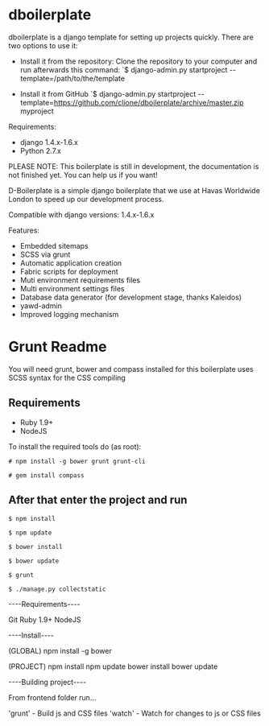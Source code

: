 dboilerplate
============

dboilerplate is a django template for setting up projects quickly. There are two options to use it:

* Install it from the repository:
Clone the repository to your computer and run afterwards this command:
`$ django-admin.py startproject --template=/path/to/the/template

* Install it from GitHub
`$ django-admin.py startproject --template=https://github.com/clione/dboilerplate/archive/master.zip myproject

Requirements:
- django 1.4.x-1.6.x
- Python 2.7.x

PLEASE NOTE: This boilerplate is still in development, the documentation
is not finished yet. You can help us if you want!

D-Boilerplate is a simple django boilerplate that we use at Havas Worldwide London to speed up our development process.

Compatible with django versions: 1.4.x-1.6.x

Features:

- Embedded sitemaps
- SCSS via grunt
- Automatic application creation
- Fabric scripts for deployment
- Muti environment requirements files
- Multi environment settings files
- Database data generator (for development stage, thanks Kaleidos)
- yawd-admin
- Improved logging mechanism


Grunt Readme
============

You will need grunt, bower and compass installed for this boilerplate uses SCSS syntax for the CSS compiling

Requirements
------------

- Ruby 1.9+
- NodeJS

To install the required tools do (as root):

`# npm install -g bower grunt grunt-cli`

`# gem install compass`

After that enter the project and run
------------------------------------

`$ npm install`

`$ npm update`

`$ bower install`

`$ bower update`

`$ grunt`

`$ ./manage.py collectstatic`


----Requirements----

Git Ruby 1.9+ NodeJS


----Install----

(GLOBAL)
npm install -g bower

(PROJECT)
npm install
npm update
bower install
bower update

----Building project----

From frontend folder run...

'grunt' - Build js and CSS files
'watch' - Watch for changes to js or CSS files
